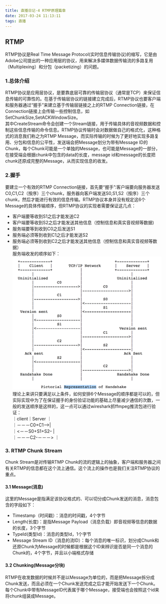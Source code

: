 ```yaml
---
title: 直播日记-4 RTMP原理篇章
date: 2017-03-24 11:13:11
tags: 直播
---
```


## RTMP
RTMP协议是Real Time Message Protocol(实时信息传输协议)的缩写，它是由Adobe公司提出的一种应用层的协议，用来解决多媒体数据传输流的多路复用（Multiplexing）和分包（packetizing）的问题。

### 1.总体介绍
RTMP协议是应用层协议，是要靠底层可靠的传输层协议（通常是TCP）来保证信息传输的可靠性的。在基于传输层协议的链接建立完成后，RTMP协议也要客户端和服务器通过“握手”来建立基于传输层链接之上的RTMP Connection链接，在Connection链接上会传输一些控制信息，如SetChunkSize,SetACKWindowSize。<br>
其中CreateStream命令会创建一个Stream链接，用于传输具体的音视频数据和控制这些信息传输的命令信息。RTMP协议传输时会对数据做自己的格式化，这种格式的消息我们称之为RTMP Message，而实际传输的时候为了更好地实现多路复用、分包和信息的公平性，发送端会把Message划分为带有Message ID的Chunk，每个Chunk可能是一个单独的Message，也可能是Message的一部分，在接受端会根据chunk中包含的data的长度，message id和message的长度把chunk还原成完整的Message，从而实现信息的收发。

### 2.握手
要建立一个有效的RTMP Connection链接，首先要“握手”:客户端要向服务器发送C0,C1,C2（按序）三个chunk，服务器向客户端发送S0,S1,S2（按序）三个chunk，然后才能进行有效的信息传输。RTMP协议本身并没有规定这6个Message的具体传输顺序，但RTMP协议的实现者需要保证这几点：<br>
-  客户端要等收到S1之后才能发送C2<br>
-  客户端要等收到S2之后才能发送其他信息（控制信息和真实音视频等数据)<br>
-  服务端要等到收到C0之后发送S1<br>
-  服务端必须等到收到C1之后才能发送S2<br>
-  服务端必须等到收到C2之后才能发送其他信息（控制信息和真实音视频等数据）<br>
服务端收发的顺序如下：<br>
![Alt text](https://github.com/jackytianhappy/ImgSource/blob/master/RTMP-HandShake.png?raw=true)<br>
理论上来讲只要满足以上条件，如何安排6个Message的顺序都是可以的，但实际实现中为了在保证握手的身份验证功能的基础上尽量减少通信的次数，一般的发送顺序是这样的，这一点可以通过wireshark抓ffmpeg推流包进行验证：<br>
｜client｜Server ｜<br>
｜－－－C0+C1—->|<br>
｜<－－S0+S1+S2– |<br>
｜－－－C2-－－－> ｜<br>

### 3. RTMP Chunk Stream
Chunk Stream是对传输RTMP Chunk的流的逻辑上的抽象，客户端和服务器之间有关RTMP的信息都在这个流上通信。这个流上的操作也是我们关注RTMP协议的重点。

#### 3.1 Message(消息)
这里的Message是指满足该协议格式的、可以切分成Chunk发送的消息，消息包含的字段如下：<br>
-  Timestamp（时间戳）：消息的时间戳，4个字节
-  Length(长度)：是指Message Payload（消息负载）即音视频等信息的数据的长度，3个字节
-  TypeId(类型Id)：消息的类型Id，1个字节
-  Message Stream ID（消息的流ID）：每个消息的唯一标识，划分成Chunk和还原Chunk为Message的时候都是根据这个ID来辨识是否是同一个消息的Chunk的，4个字节，并且以小端格式存储

#### 3.2 Chunking(Message分块)
RTMP在收发数据的时候并不是以Message为单位的，而是把Message拆分成Chunk发送，而且必须在一个Chunk发送完成之后才能开始发送下一个Chunk。每个Chunk中带有MessageID代表属于哪个Message，接受端也会按照这个id来将chunk组装成Message。<br>
















